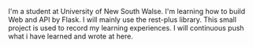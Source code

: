 I'm a student at University of New South Walse. I'm learning how to build Web and API by Flask. I will mainly use the rest-plus library.
This small project is used to record my learning experiences. 
I will continuous push what i have learned and wrote at here.

